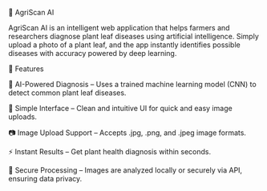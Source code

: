 🌿 AgriScan AI

AgriScan AI is an intelligent web application that helps farmers and researchers diagnose plant leaf diseases using artificial intelligence. Simply upload a photo of a plant leaf, and the app instantly identifies possible diseases with accuracy powered by deep learning.

🚀 Features

🧠 AI-Powered Diagnosis – Uses a trained machine learning model (CNN) to detect common plant leaf diseases.

🌱 Simple Interface – Clean and intuitive UI for quick and easy image uploads.

📷 Image Upload Support – Accepts .jpg, .png, and .jpeg image formats.

⚡ Instant Results – Get plant health diagnosis within seconds.

💾 Secure Processing – Images are analyzed locally or securely via API, ensuring data privacy.
